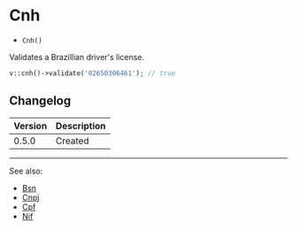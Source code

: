 # Cnh

- `Cnh()`

Validates a Brazillian driver's license.

```php
v::cnh()->validate('02650306461'); // true
```

## Changelog

Version | Description
--------|-------------
  0.5.0 | Created

***
See also:

  * [Bsn](Bsn.md)
  * [Cnpj](Cnpj.md)
  * [Cpf](Cpf.md)
  * [Nif](Nif.md)
